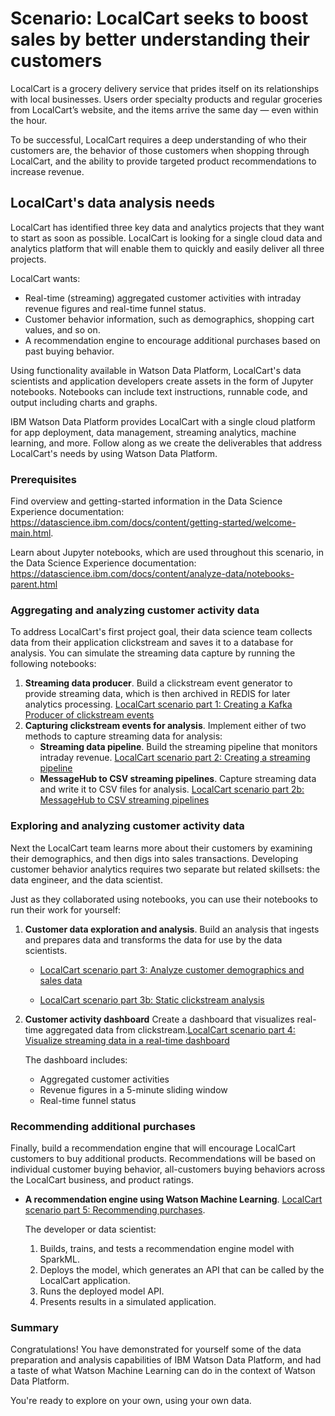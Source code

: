 # Scenario: LocalCart seeks to boost sales by better understanding their customers

LocalCart is a grocery delivery service that prides itself on its relationships with local businesses. Users order specialty products and regular groceries from LocalCart’s website, and the items arrive the same day — even within the hour.
  
To be successful, LocalCart requires a deep understanding of who their customers are, the behavior of those customers when shopping through LocalCart, and the ability to provide targeted product recommendations to increase revenue. 


## LocalCart's data analysis needs
LocalCart has identified three key data and analytics projects that they want to start as soon as possible. LocalCart is looking for a single cloud data and analytics platform that will enable them to quickly and easily deliver all three projects. 

LocalCart wants:

* Real-time (streaming) aggregated customer activities with intraday revenue figures and real-time funnel status.
* Customer behavior information, such as demographics, shopping cart values, and so on.
* A recommendation engine to encourage additional purchases based on past buying behavior.

Using functionality available in Watson Data Platform, LocalCart's data scientists and application developers create assets in the form of Jupyter notebooks. Notebooks can include text instructions, runnable code, and output including charts and graphs.  

IBM Watson Data Platform provides LocalCart with a single cloud platform for app deployment, data management, streaming analytics, machine learning, and more. Follow along as we create the deliverables that address LocalCart's needs by using Watson Data Platform.

### Prerequisites

Find overview and getting-started information in the Data Science Experience documentation: https://datascience.ibm.com/docs/content/getting-started/welcome-main.html. 

Learn about Jupyter notebooks, which are used throughout this scenario, in the Data Science Experience documentation: https://datascience.ibm.com/docs/content/analyze-data/notebooks-parent.html


### Aggregating and analyzing customer activity data

To address LocalCart's first project goal, their data science team collects data from their application clickstream and saves it to a database for analysis. You can simulate the streaming data capture by running the following notebooks:

1. **Streaming data producer**. Build a clickstream event generator to provide streaming data, which is then archived in REDIS for later analytics processing. [LocalCart scenario part 1: Creating a Kafka Producer of clickstream events](https://github.com/wdp-beta/get-started/blob/master/notebooks/localcart-scenario-part-1.ipynb)
1. **Capturing clickstream events for analysis**. Implement either of two methods to capture streaming data for analysis:
	* **Streaming data pipeline**. Build the streaming pipeline that monitors intraday revenue. [LocalCart scenario part 2: Creating a streaming pipeline](https://github.com/wdp-beta/get-started/blob/master/notebooks/localcart-scenario-part-2.ipynb)
	* **MessageHub to CSV streaming pipelines**. Capture streaming data and write it to CSV files for analysis. [LocalCart scenario part 2b: MessageHub to CSV streaming pipelines](https://github.com/wdp-beta/get-started/blob/master/notebooks/localcart-scenario-part-2b.ipynb)

### Exploring and analyzing customer activity data

Next the LocalCart team learns more about their customers by examining their demographics, and then digs into sales transactions. Developing customer behavior analytics requires two separate but related skillsets: the data engineer, and the data scientist.

Just as they collaborated using notebooks, you can use their notebooks to run their work for yourself:

1. **Customer data exploration and analysis**. Build an analysis that ingests and prepares data and transforms the data for use by the data scientists. 

	* [LocalCart scenario part 3: Analyze customer demographics and sales data](https://github.com/wdp-beta/get-started/blob/master/notebooks/localcart-scenario-part-3.ipynb)

	* [LocalCart scenario part 3b: Static clickstream analysis](https://github.com/wdp-beta/get-started/blob/master/notebooks/localcart-scenario-part-3b.ipynb)


2. **Customer activity dashboard** Create a dashboard that visualizes real-time aggregated data from clickstream.[LocalCart scenario part 4: Visualize streaming data in a real-time dashboard](https://github.com/wdp-beta/get-started/blob/master/notebooks/localcart-scenario-part-4.ipynb)

	The dashboard includes:
	
	* Aggregated customer activities  
	* Revenue figures in a 5-minute sliding window  
	* Real-time funnel status


### Recommending additional purchases

Finally, build a recommendation engine that will encourage LocalCart customers to buy additional products. Recommendations will be based on individual customer buying behavior, all-customers buying behaviors across the LocalCart business, and product ratings. 

* **A recommendation engine using Watson Machine Learning**. [LocalCart scenario part 5: Recommending purchases](https://github.com/wdp-beta/get-started/blob/master/notebooks/localcart-scenario-part-5.ipynb).

	The developer or data scientist: 
	
	1. Builds, trains, and tests a recommendation engine model with SparkML.
	1. Deploys the model, which generates an API that can be called by the LocalCart application.
	1. Runs the deployed model API.
	1. Presents results in a simulated application.

### Summary

Congratulations! You have demonstrated for yourself some of the data preparation and analysis capabilities of IBM Watson Data Platform, and had a taste of what Watson Machine Learning can do in the context of Watson Data Platform.

You're ready to explore on your own, using your own data.


  







